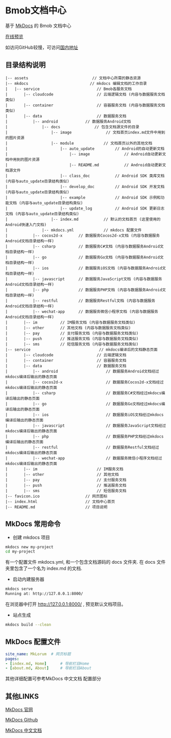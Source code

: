 # Bmob文档中心 #
基于 [MkDocs][1] 的 Bmob 文档中心

[在线预览](https://baikingrio.github.io/bmobdocs/)

如访问GitHub较慢，可访问[国内地址](http://liaobaikun.oschina.io/bmobdocs/)

## 目录结构说明 ##

	|-- assets                            // 文档中心所需的静态资源
	|-- mkdocs                           // mkdocs 编辑文档的工作目录
	|   |-- service                         // Bmob各服务文档
	|       |-- cloudcode                   // 云端逻辑文档 (内容与数据服务文档类似)
	|       |-- container                   // 容器服务文档 (内容与数据服务文档类似)
	|       |-- data                        // 数据服务文档
	|           |-- android            // 数据服务Android文档
	|               |-- docs               // 包含文档源文件的目录
    |                   |-- image               // 文档首页index.md文件中用到的图片资源
	|                   |-- module             // 文档首页以外的其他文档
	|                       |-- auto_update         // Android的自动更新文档
	|                           |-- image               // Android自动更新文档中用到的图片资源
	|                           |-- README.md           // Android自动更新文档源文件
	|                       |-- class_doc           // Android SDK 类库文档 (内容与auto_update目录结构类似)
	|                       |-- develop_doc         // Android SDK 开发文档 (内容与auto_update目录结构类似)
	|                       |-- example             // Android SDK 示例和功能文档 (内容与auto_update目录结构类似)
	|                       |-- update_log          // Android SDK 更新日志文档 (内容与auto_update目录结构类似)
	|                   |-- index.md           // 默认的文档首页 (这里使用的Android快速入门文档)
	|               |-- mkdocs.yml             // mkdocs 配置文件
	|           |-- cocos2d-x       // 数据服务Cocos2d-x文档 (内容与数据服务Android文档目录结构一样)
	|           |-- csharp          // 数据服务C#文档 (内容与数据服务Android文档目录结构一样)
	|           |-- go              // 数据服务Go文档 (内容与数据服务Android文档目录结构一样)
	|           |-- ios             // 数据服务iOS文档 (内容与数据服务Android文档目录结构一样)
	|           |-- javascript      // 数据服务JavaScript文档 (内容与数据服务Android文档目录结构一样)
	|           |-- php             // 数据服务PHP文档 (内容与数据服务Android文档目录结构一样)
	|           |-- restful         // 数据服务Restful文档 (内容与数据服务Android文档目录结构一样)
	|           |-- wechat-app      // 数据服务微信小程序文档 (内容与数据服务Android文档目录结构一样)
	|       |-- im          // IM服务文档 (内容与数据服务文档类似)
	|       |-- other       // 其他文档 (内容与数据服务文档类似)
	|       |-- pay         // 支付服务文档 (内容与数据服务文档类似)
	|       |-- push        // 推送服务文档 (内容与数据服务文档类似)
	|       |-- sms         // 短信服务文档 (内容与数据服务文档类似)
	|-- service                              // mkdocs编译后的文档静态页面
	|       |-- cloudcode                   // 云端逻辑文档
	|       |-- container                   // 容器服务文档
	|       |-- data                        // 数据服务文档
	|           |-- android                     // 数据服务Android文档经过mkdocs编译后输出的静态页面
	|           |-- cocos2d-x                   // 数据服务Cocos2d-x文档经过mkdocs编译后输出的静态页面
	|           |-- csharp                      // 数据服务C#文档经过mkdocs编译后输出的静态页面
	|           |-- go                          // 数据服务Go文档经过mkdocs编译后输出的静态页面
	|           |-- ios                         // 数据服务iOS文档经过mkdocs编译后输出的静态页面
	|           |-- javascript                  // 数据服务JavaScript文档经过mkdocs编译后输出的静态页面
	|           |-- php                         // 数据服务PHP文档经过mkdocs编译后输出的静态页面
	|           |-- restful                     // 数据服务Restful文档经过mkdocs编译后输出的静态页面
	|           |-- wechat-app                  // 数据服务微信小程序文档经过mkdocs编译后输出的静态页面
	|       |-- im                          // IM服务文档
	|       |-- other                       // 其他文档
	|       |-- pay                         // 支付服务文档
	|       |-- push                        // 推送服务文档
	|       |-- sms                         // 短信服务文档
	|-- favicon.ico                    // 网页图标
	|-- index.html                     // 文档中心首页
	|-- README.md                      // 项目说明

## MkDocs 常用命令 ##

 - 创建 mkdocs 项目

```bash
mkdocs new my-project
cd my-project
```
 有一个配置文件 mkdocs.yml, 和一个包含文档源码的 docs 文件夹. 在 docs 文件夹里包含了一个名为  index.md 的文档.
 
 - 启动内建服务器

```bash
mkdocs serve
Running at: http://127.0.0.1:8000/
```
在浏览器中打开 http://127.0.0.1:8000/ , 预览默认文档项目。

 - 站点生成
```bash
mkdocs build --clean
```

## MkDocs 配置文件 ##
```yaml
site_name: MkLorum  # 网页标题
pages:
- [index.md, Home]      # 导航栏目Home
- [about.md, About]     # 导航栏目About
```

其他详细配置可参考MkDocs 中文文档 配置部分

## 其他LINKS ##

[MkDocs 官网][1]

[MkDocs Github][2]

[MkDocs 中文文档][3]


  [1]: http://www.mkdocs.org/ "MkDocs 官网"
  [2]: https://github.com/mkdocs/mkdocs/ "MkDocs Github"
  [3]: http://markdown-docs-zh.readthedocs.io/zh_CN/latest/ "MkDocs 中文文档"
